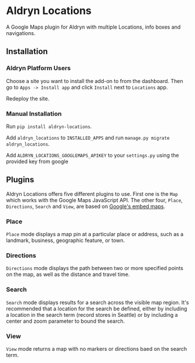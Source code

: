 Aldryn Locations
================

A Google Maps plugin for Aldryn with multiple Locations, info boxes and navigations.


Installation
------------

### Aldryn Platform Users

Choose a site you want to install the add-on to from the dashboard. Then go to ``Apps -> Install app`` and click ``Install`` next to ``Locations`` app.

Redeploy the site.

### Manual Installation

Run ``pip install aldryn-locations``.

Add ``aldryn_locations`` to ``INSTALLED_APPS`` and run ``manage.py migrate aldryn_locations``.

Add ``ALDRYN_LOCATIONS_GOOGLEMAPS_APIKEY`` to your ``settings.py`` using the provided key from google

Plugins
-------
Aldryn Locations offers five different plugins to use. First one is the ``Map`` which works with the Google Maps JavaScript API. The other four, ``Place``, ``Directions``, ``Search`` and ``View``, are based on [Google's embed maps](https://developers.google.com/maps/documentation/embed/guide).

### Place
``Place`` mode displays a map pin at a particular place or address, such as a landmark, business, geographic feature, or town.

### Directions
``Directions`` mode displays the path between two or more specified points on the map, as well as the distance and travel time.

### Search
``Search`` mode displays results for a search across the visible map region. It's recommended that a location for the search be defined, either by including a location in the search term (record stores in Seattle) or by including a center and zoom parameter to bound the search.

### View
``View`` mode returns a map with no markers or directions baed on the search term.
